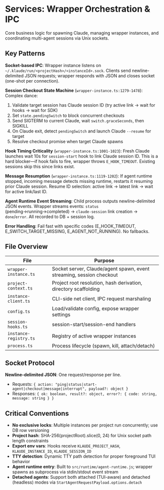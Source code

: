 # Services: Wrapper Orchestration & IPC

Core business logic for spawning Claude, managing wrapper instances, and coordinating multi-agent sessions via Unix sockets.

## Key Patterns

**Socket-based IPC**: Wrapper instance listens on `~/.klaude/run/<projectHash>/<instanceId>.sock`. Clients send newline-delimited JSON requests; wrapper responds with JSON and closes socket (one-shot per connection).

**Session Checkout State Machine** (`wrapper-instance.ts:1279-1478`): Complex dance:
1. Validate target session has Claude session ID (try active link → wait for hooks → wait for SDK)
2. Set `state.pendingSwitch` to block concurrent checkouts
3. Send SIGTERM to current Claude, wait `switch.graceSeconds`, then SIGKILL
4. On Claude exit, detect `pendingSwitch` and launch Claude `--resume` for target
5. Resolve checkout promise when target Claude spawns

**Hook Timing Criticality** (`wrapper-instance.ts:1001-1023`): Fresh Claude launches wait 10s for `session-start` hook to link Claude session ID. This is a hard blocker—if hook fails to fire, wrapper throws `E_HOOK_TIMEOUT`. Existing sessions skip this since links exist.

**Message Resumption** (`wrapper-instance.ts:1119-1202`): If agent runtime stopped, incoming message detects missing runtime, restarts it resuming prior Claude session. Resume ID selection: active link → latest link → wait for active link/last ID.

**Agent Runtime Event Streaming**: Child process outputs newline-delimited JSON events. Wrapper streams events: `status` (pending→running→completed) → `claude-session` link creation → `done`/`error`. All recorded to DB + session log.

**Error Handling**: Fail fast with specific codes (E_HOOK_TIMEOUT, E_SWITCH_TARGET_MISSING, E_AGENT_NOT_RUNNING). No fallbacks.

## File Overview

| File | Purpose |
|------|---------|
| `wrapper-instance.ts` | Socket server, Claude/agent spawn, event streaming, session checkout |
| `project-context.ts` | Project root resolution, hash derivation, directory scaffolding |
| `instance-client.ts` | CLI-side net client, IPC request marshaling |
| `config.ts` | Load/validate config, expose wrapper settings |
| `session-hooks.ts` | session-start/session-end handlers |
| `instance-registry.ts` | Registry of active wrapper instances |
| `process.ts` | Process lifecycle (spawn, kill, attach/detach) |

## Socket Protocol

**Newline-delimited JSON**: One request/response per line.
- Requests: `{ action: "ping|status|start-agent|checkout|message|interrupt", payload?: object }`
- Responses: `{ ok: boolean, result?: object, error?: { code: string, message: string } }`

## Critical Conventions

- **No exclusive locks**: Multiple instances per project run concurrently; use DB row versioning
- **Project hash**: SHA-256(projectRoot).slice(0, 24) for Unix socket path length constraints
- **Export env vars**: Hooks receive `KLAUDE_PROJECT_HASH`, `KLAUDE_INSTANCE_ID`, `KLAUDE_SESSION_ID`
- **TTY detection**: Dynamic TTY path detection for proper foreground TUI behavior
- **Agent runtime entry**: Built to `src/runtime/agent-runtime.js`; wrapper spawns as subprocess via stdin/stdout event stream
- **Detached agents**: Support both attached (TUI-aware) and detached (headless) modes via `StartAgentRequestPayload.options.detach`
